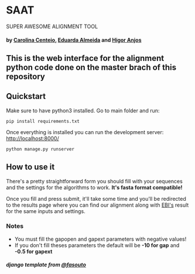 # SAAT

SUPER AWESOME ALIGNMENT TOOL

#### by [Carolina Centeio](https://github.com/centeio), [Eduarda Almeida](https://github.com/EAlmeida1) and [Higor Anjos](https://github.com/anjoshigor/)

## This is the web interface for the alignment python code done on the master brach of this repository ##

## Quickstart ##

Make sure to have python3 installed. Go to main folder and run:

    pip install requirements.txt

Once everything is installed you can run the development server: [http://localhost:8000/](http://localhost:8000/)

    python manage.py runserver

## How to use it ##

There's a pretty straightforward form you should fill with your sequences and the settings for the algorithms to work. **It's fasta format compatible!**

Once you fill and press submit, it'll take some time and you'll be redirected to the results page where you can find our alignment along with [EBI's](https://www.ebi.ac.uk/) result for the same inputs and settings.

### Notes ###

- You must fill the gapopen and gapext parameters with negative values!
- If you don't fill theses parameters the default will be **-10 for gap** and **-0.5 for gapext**


##### django template from [@fasouto](https://github.com/fasouto/django-starter-template)